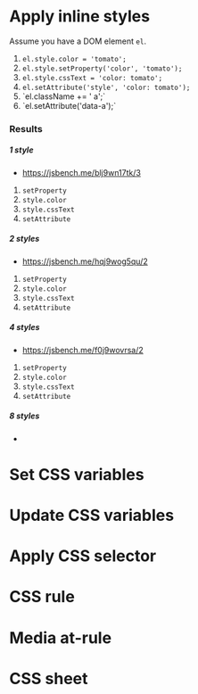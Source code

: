 
# Apply inline styles

Assume you have a DOM element `el`.

  1. `el.style.color = 'tomato';`
  2. `el.style.setProperty('color', 'tomato');`
  3. `el.style.cssText = 'color: tomato';`
  4. `el.setAttribute('style', 'color: tomato');`
  5. <style>.a {color: tomato}</style> `el.className += ' a';`
  6. <style>[data-a] {color: tomato}</style> `el.setAttribute('data-a');`

### Results

##### 1 style

  - https://jsbench.me/blj9wn17tk/3

  1. `setProperty`
  2. `style.color`
  3. `style.cssText`
  4. `setAttribute`

##### 2 styles

 - https://jsbench.me/hqj9wog5qu/2

  1. `setProperty`
  2. `style.color`
  3. `style.cssText`
  4. `setAttribute`

##### 4 styles

 - https://jsbench.me/f0j9wovrsa/2

  1. `setProperty`
  2. `style.color`
  3. `style.cssText`
  4. `setAttribute`

##### 8 styles

 -


# Set CSS variables

# Update CSS variables

# Apply CSS selector

# CSS rule

# Media at-rule

# CSS sheet

